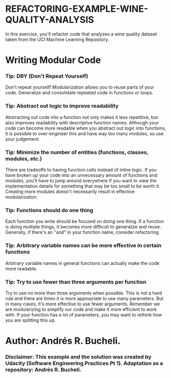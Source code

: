 # REFACTORING-EXAMPLE-WINE-QUALITY-ANALYSIS

In this exercise, you'll refactor code that analyzes a wine quality dataset taken from the UCI Machine Learning Repository.

# Writing Modular Code

### Tip: DRY (Don't Repeat Yourself)
Don't repeat yourself! Modularization allows you to reuse parts of your code. Generalize and consolidate repeated code in functions or 
loops.

### Tip: Abstract out logic to improve readability
Abstracting out code into a function not only makes it less repetitive, but also improves readability with descriptive function names. 
Although your code can become more readable when you abstract out logic into functions, it is possible to over-engineer this and have way 
too many modules, so use your judgement.

### Tip: Minimize the number of entities (functions, classes, modules, etc.)
There are tradeoffs to having function calls instead of inline logic. If you have broken up your code into an unnecessary amount of 
functions and modules, you'll have to jump around everywhere if you want to view the implementation details for something that may be 
too small to be worth it. Creating more modules doesn't necessarily result in effective modularization.

### Tip: Functions should do one thing
Each function you write should be focused on doing one thing. If a function is doing multiple things, it becomes more difficult to 
generalize and reuse. Generally, if there's an "and" in your function name, consider refactoring.

### Tip: Arbitrary variable names can be more effective in certain functions
Arbitrary variable names in general functions can actually make the code more readable.

### Tip: Try to use fewer than three arguments per function
Try to use no more than three arguments when possible. This is not a hard rule and there are times it is more appropriate to use many 
parameters. But in many cases, it's more effective to use fewer arguments. Remember we are modularizing to simplify our code and make it
more efficient to work with. If your function has a lot of parameters, you may want to rethink how you are splitting this up.


# Author: Andrés R. Bucheli.
### Disclaimer: This example and the solution was created by Udacity (Software Engineering Practices Pt 1).  Adaptation as a repository: Andrés R. Bucheli.
